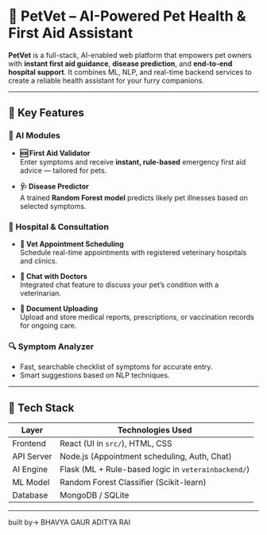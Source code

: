 # 🐾 PetVet – AI-Powered Pet Health & First Aid Assistant

**PetVet** is a full-stack, AI-enabled web platform that empowers pet owners with **instant first aid guidance**, **disease prediction**, and **end-to-end hospital support**. It combines ML, NLP, and real-time backend services to create a reliable health assistant for your furry companions.

---

## 🌟 Key Features

### 🧠 AI Modules
- **🆘 First Aid Validator**  
  Enter symptoms and receive **instant, rule-based** emergency first aid advice — tailored for pets.

- **🩺 Disease Predictor**  
  A trained **Random Forest model** predicts likely pet illnesses based on selected symptoms.

### 🏥 Hospital & Consultation
- **📅 Vet Appointment Scheduling**  
  Schedule real-time appointments with registered veterinary hospitals and clinics.

- **💬 Chat with Doctors**  
  Integrated chat feature to discuss your pet’s condition with a veterinarian.

- **📄 Document Uploading**  
  Upload and store medical reports, prescriptions, or vaccination records for ongoing care.

### 🔍 Symptom Analyzer
- Fast, searchable checklist of symptoms for accurate entry.
- Smart suggestions based on NLP techniques.

---

## 🔧 Tech Stack

| Layer         | Technologies Used                             |
|---------------|------------------------------------------------|
| Frontend      | React (UI in `src/`), HTML, CSS                |
| API Server    | Node.js (Appointment scheduling, Auth, Chat)   |
| AI Engine     | Flask (ML + Rule-based logic in `veterainbackend/`) |
| ML Model      | Random Forest Classifier (Scikit-learn)        |
| Database      | MongoDB / SQLite                               |

---

built by->
BHAVYA GAUR
ADITYA RAI
